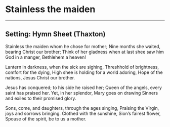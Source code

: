 # Stainless the maiden

***

## Setting: Hymn Sheet (Thaxton)

Stainless the maiden
whom he chose for mother;
Nine months she waited,
bearing Christ our brother;
Think of her gladness
when at last shee saw him
God in a manger,
Bethlehem a heaven!
 
Lantern in darkness,
when the sick are sighing,
Threshhold of brightness,
comfort for the dying,
High shee is holding
for a world adoring,
Hope of the nations,
Jesus Christ our brother.
 
Jesus has conquered;
to his side he raised her;
Queen of the angels,
every saint has praised her.
Yet, in her splendor,
Mary goes on drawing
Sinners and exiles
to their promised glory.
 
Sons, come, and daughters,
through the ages singing,
Praising the Virgin,
joys and sorrows bringing.
Clothed with the sunshine,
Sion’s fairest flower,
Spouse of the spirit,
be to us a mother.
 